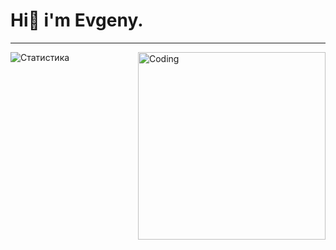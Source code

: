 # Hi👋 i'm Evgeny.  
---
<img align="right" alt="Coding" width="300" src="https://i.pinimg.com/originals/25/ed/7d/25ed7ddeae36fdc5d67a38aaf458fefa.gif">  

![Статистика](https://github-readme-stats.vercel.app/api?username=Mony120&show_icons=true&theme=radical)





